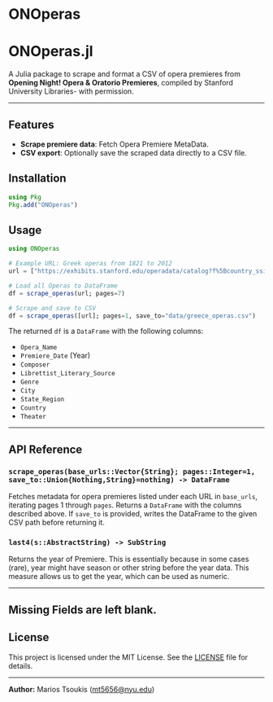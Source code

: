 # ONOperas

# ONOperas.jl

A Julia package to scrape and format a CSV of opera premieres from **Opening Night! Opera & Oratorio Premieres**, compiled by Stanford University Libraries- with permission. 

---

## Features

- **Scrape premiere data**: Fetch Opera Premiere MetaData. 
- **CSV export**: Optionally save the scraped data directly to a CSV file.

## Installation

```julia
using Pkg
Pkg.add("ONOperas")
```

## Usage

```julia
using ONOperas

# Example URL: Greek operas from 1821 to 2012
url = ["https://exhibits.stanford.edu/operadata/catalog?f%5Bcountry_ssim%5D%5B%5D=Greece&per_page=24&range%5Bpub_year_tisim%5D%5Bbegin%5D=1821&range%5Bpub_year_tisim%5D%5Bend%5D=2021&sort=pub_year_isi+asc%2C+title_sort+asc"]

# Load all Operas to DataFrame
df = scrape_operas(url; pages=7)

# Scrape and save to CSV
df = scrape_operas([url]; pages=1, save_to="data/greece_operas.csv")
```

The returned `df` is a `DataFrame` with the following columns:

- `Opera_Name`
- `Premiere_Date` (Year)
- `Composer`
- `Librettist_Literary_Source`
- `Genre`
- `City`
- `State_Region`
- `Country`
- `Theater`

---

## API Reference

### `scrape_operas(base_urls::Vector{String}; pages::Integer=1, save_to::Union{Nothing,String}=nothing) -> DataFrame`

Fetches metadata for opera premieres listed under each URL in `base_urls`, iterating pages 1 through `pages`. Returns a `DataFrame` with the columns described above. If `save_to` is provided, writes the DataFrame to the given CSV path before returning it.

### `last4(s::AbstractString) -> SubString`

Returns the year of Premiere. This is essentially because in some cases (rare), year might have season or other string before the year data. This measure allows us to get the year, which can be used as numeric. 

---

Missing Fields are left blank.
---

## License

This project is licensed under the MIT License. See the [LICENSE](LICENSE) file for details.

---

**Author:** Marios Tsoukis (<mt5656@nyu.edu>)

